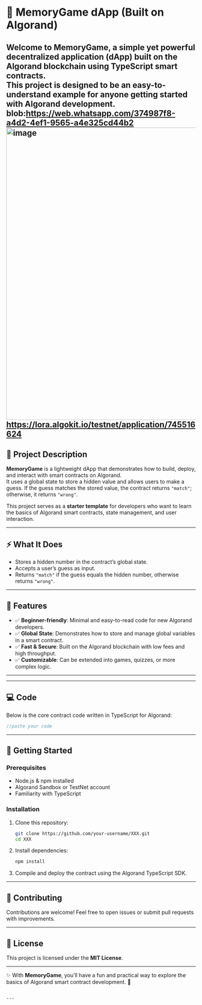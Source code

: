 # 🌱 MemoryGame dApp (Built on Algorand)

Welcome to **MemoryGame**, a simple yet powerful decentralized application (dApp) built on the **Algorand blockchain** using TypeScript smart contracts.  
This project is designed to be an easy-to-understand example for anyone getting started with Algorand development.  
blob:https://web.whatsapp.com/374987f8-a4d2-4ef1-9565-a4e325cd44b2<img width="1600" height="776" alt="image" src="https://github.com/user-attachments/assets/cb8b7028-294e-485e-88ce-99edfffae005" />
https://lora.algokit.io/testnet/application/745516624
---

## 📖 Project Description  
**MemoryGame** is a lightweight dApp that demonstrates how to build, deploy, and interact with smart contracts on Algorand.  
It uses a global state to store a hidden value and allows users to make a guess. If the guess matches the stored value, the contract returns `"match"`; otherwise, it returns `"wrong"`.  

This project serves as a **starter template** for developers who want to learn the basics of Algorand smart contracts, state management, and user interaction.  

---

## ⚡ What It Does  
- Stores a hidden number in the contract’s global state.  
- Accepts a user’s guess as input.  
- Returns `"match"` if the guess equals the hidden number, otherwise returns `"wrong"`.  

---

## 🌟 Features  
- ✅ **Beginner-friendly**: Minimal and easy-to-read code for new Algorand developers.  
- ✅ **Global State**: Demonstrates how to store and manage global variables in a smart contract.  
- ✅ **Fast & Secure**: Built on the Algorand blockchain with low fees and high throughput.  
- ✅ **Customizable**: Can be extended into games, quizzes, or more complex logic.  

---

 

---

## 💻 Code  
Below is the core contract code written in TypeScript for Algorand:  

```typescript
//paste your code
````

---

## 🚀 Getting Started

### Prerequisites

* Node.js & npm installed
* Algorand Sandbox or TestNet account
* Familiarity with TypeScript

### Installation

1. Clone this repository:

   ```bash
   git clone https://github.com/your-username/XXX.git
   cd XXX
   ```
2. Install dependencies:

   ```bash
   npm install
   ```
3. Compile and deploy the contract using the Algorand TypeScript SDK.

---

## 🙌 Contributing

Contributions are welcome! Feel free to open issues or submit pull requests with improvements.

---

## 📜 License

This project is licensed under the **MIT License**.

---

✨ With **MemoryGame**, you’ll have a fun and practical way to explore the basics of Algorand smart contract development. 🌱

```

---


```
